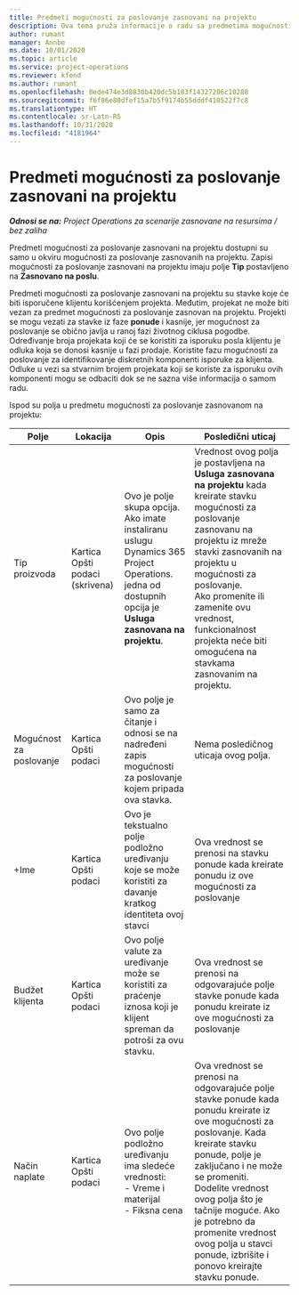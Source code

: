 ```yaml
---
title: Predmeti mogućnosti za poslovanje zasnovani na projektu
description: Ova tema pruža informacije o radu sa predmetima mogućnosti za poslovanje zasnovanim na projektu.
author: rumant
manager: Annbe
ms.date: 10/01/2020
ms.topic: article
ms.service: project-operations
ms.reviewer: kfend
ms.author: rumant
ms.openlocfilehash: 0ede474e3d8830b420dc5b183f14327206c10288
ms.sourcegitcommit: f6f86e80dfef15a7b5f9174b55dddf410522f7c8
ms.translationtype: HT
ms.contentlocale: sr-Latn-RS
ms.lasthandoff: 10/31/2020
ms.locfileid: "4181964"
---
```

# <a name="project-based-opportunity-lines"></a>Predmeti mogućnosti za poslovanje zasnovani na projektu

_**Odnosi se na:** Project Operations za scenarije zasnovane na resursima / bez zaliha_


Predmeti mogućnosti za poslovanje zasnovani na projektu dostupni su samo u okviru mogućnosti za poslovanje zasnovanih na projektu. Zapisi mogućnosti za poslovanje zasnovani na projektu imaju polje **Tip** postavljeno na **Zasnovano na poslu**.

Predmeti mogućnosti za poslovanje zasnovani na projektu su stavke koje će biti isporučene klijentu korišćenjem projekta. Međutim, projekat ne može biti vezan za predmet mogućnosti za poslovanje zasnovan na projektu. Projekti se mogu vezati za stavke iz faze **ponude** i kasnije, jer mogućnost za poslovanje se obično javlja u ranoj fazi životnog ciklusa pogodbe. Određivanje broja projekata koji će se koristiti za isporuku posla klijentu je odluka koja se donosi kasnije u fazi prodaje. Koristite fazu mogućnosti za poslovanje za identifikovanje diskretnih komponenti isporuke za klijenta. Odluke u vezi sa stvarnim brojem projekata koji se koriste za isporuku ovih komponenti mogu se odbaciti dok se ne sazna više informacija o samom radu.

Ispod su polja u predmetu mogućnosti za poslovanje zasnovanom na projektu:

| **Polje** | **Lokacija** | **Opis** | **Posledični uticaj** |
| --- | --- | --- | --- |
| Tip proizvoda | Kartica Opšti podaci (skrivena) | Ovo je polje skupa opcija. Ako imate instaliranu uslugu Dynamics 365 Project Operations. jedna od dostupnih opcija je **Usluga zasnovana na projektu**.  | Vrednost ovog polja je postavljena na **Usluga zasnovana na projektu** kada kreirate stavku mogućnosti za poslovanje zasnovanu na projektu iz mreže stavki zasnovanih na projektu u mogućnosti za poslovanje. <br> Ako promenite ili zamenite ovu vrednost, funkcionalnost projekta neće biti omogućena na stavkama zasnovanim na projektu. |
| Mogućnost za poslovanje | Kartica Opšti podaci | Ovo polje je samo za čitanje i odnosi se na nadređeni zapis mogućnosti za poslovanje kojem pripada ova stavka. | Nema posledičnog uticaja ovog polja. |
| +Ime | Kartica Opšti podaci | Ovo je tekstualno polje podložno uređivanju koje se može koristiti za davanje kratkog identiteta ovoj stavci | Ova vrednost se prenosi na stavku ponude kada kreirate ponudu iz ove mogućnosti za poslovanje |
| Budžet klijenta | Kartica Opšti podaci | Ovo polje valute za uređivanje može se koristiti za praćenje iznosa koji je klijent spreman da potroši za ovu stavku. | Ova vrednost se prenosi na odgovarajuće polje stavke ponude kada ponudu kreirate iz ove mogućnosti za poslovanje |
| Način naplate | Kartica Opšti podaci | Ovo polje podložno uređivanju ima sledeće vrednosti:</br>- Vreme i materijal</br>- Fiksna cena | Ova vrednost se prenosi na odgovarajuće polje stavke ponude kada ponudu kreirate iz ove mogućnosti za poslovanje. Kada kreirate stavku ponude, polje je zaključano i ne može se promeniti. Dodelite vrednost ovog polja što je tačnije moguće. Ako je potrebno da promenite vrednost ovog polja u stavci ponude, izbrišite i ponovo kreirajte stavku ponude. |
